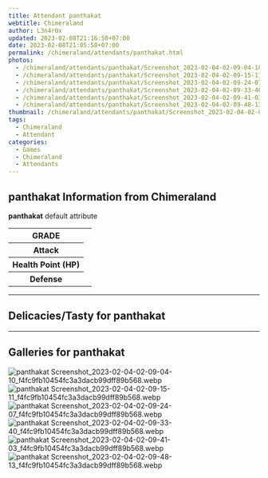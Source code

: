 ```yaml
---
title: Attendant panthakat
webtitle: Chimeraland
author: L3n4r0x
updated: 2023-02-08T21:16:58+07:00
date: 2023-02-08T21:05:58+07:00
permalink: /chimeraland/attendants/panthakat.html
photos:
  - /chimeraland/attendants/panthakat/Screenshot_2023-02-04-02-09-04-10_f4fc9fb10454fc3a3dacb99dff89b568.webp
  - /chimeraland/attendants/panthakat/Screenshot_2023-02-04-02-09-15-11_f4fc9fb10454fc3a3dacb99dff89b568.webp
  - /chimeraland/attendants/panthakat/Screenshot_2023-02-04-02-09-24-07_f4fc9fb10454fc3a3dacb99dff89b568.webp
  - /chimeraland/attendants/panthakat/Screenshot_2023-02-04-02-09-33-40_f4fc9fb10454fc3a3dacb99dff89b568.webp
  - /chimeraland/attendants/panthakat/Screenshot_2023-02-04-02-09-41-03_f4fc9fb10454fc3a3dacb99dff89b568.webp
  - /chimeraland/attendants/panthakat/Screenshot_2023-02-04-02-09-48-13_f4fc9fb10454fc3a3dacb99dff89b568.webp
thumbnail: /chimeraland/attendants/panthakat/Screenshot_2023-02-04-02-09-04-10_f4fc9fb10454fc3a3dacb99dff89b568.webp
tags:
  - Chimeraland
  - Attendant
categories:
  - Games
  - Chimeraland
  - Attendants
---
```


<section id="bootstrap-wrapper"><link rel="stylesheet" href="https://rawcdn.githack.com/dimaslanjaka/Web-Manajemen/0c3b5aa1813bd4abcd2c11bf3e37928b15c28664/css/bootstrap-5-3-0-alpha3-wrapper.css"/><h2 id="attribute">panthakat Information from Chimeraland</h2><p><b>panthakat</b> default attribute <table><tr><th>GRADE</th><td></td></tr><tr><th>Attack</th><td></td></tr><tr><th>Health Point (HP)</th><td></td></tr><tr><th>Defense</th><td></td></tr></table></p><hr/><h2 id="delicacies">Delicacies/Tasty for panthakat</h2><div class="text-white bg-dark"></div><hr/><div id="gallery"><h2>Galleries for panthakat</h2><div class="row"><div class="col-lg-6 col-12"><img src="/chimeraland/attendants/panthakat/Screenshot_2023-02-04-02-09-04-10_f4fc9fb10454fc3a3dacb99dff89b568.webp" alt="panthakat Screenshot_2023-02-04-02-09-04-10_f4fc9fb10454fc3a3dacb99dff89b568.webp"/></div><div class="col-lg-6 col-12"><img src="/chimeraland/attendants/panthakat/Screenshot_2023-02-04-02-09-15-11_f4fc9fb10454fc3a3dacb99dff89b568.webp" alt="panthakat Screenshot_2023-02-04-02-09-15-11_f4fc9fb10454fc3a3dacb99dff89b568.webp"/></div><div class="col-lg-6 col-12"><img src="/chimeraland/attendants/panthakat/Screenshot_2023-02-04-02-09-24-07_f4fc9fb10454fc3a3dacb99dff89b568.webp" alt="panthakat Screenshot_2023-02-04-02-09-24-07_f4fc9fb10454fc3a3dacb99dff89b568.webp"/></div><div class="col-lg-6 col-12"><img src="/chimeraland/attendants/panthakat/Screenshot_2023-02-04-02-09-33-40_f4fc9fb10454fc3a3dacb99dff89b568.webp" alt="panthakat Screenshot_2023-02-04-02-09-33-40_f4fc9fb10454fc3a3dacb99dff89b568.webp"/></div><div class="col-lg-6 col-12"><img src="/chimeraland/attendants/panthakat/Screenshot_2023-02-04-02-09-41-03_f4fc9fb10454fc3a3dacb99dff89b568.webp" alt="panthakat Screenshot_2023-02-04-02-09-41-03_f4fc9fb10454fc3a3dacb99dff89b568.webp"/></div><div class="col-lg-6 col-12"><img src="/chimeraland/attendants/panthakat/Screenshot_2023-02-04-02-09-48-13_f4fc9fb10454fc3a3dacb99dff89b568.webp" alt="panthakat Screenshot_2023-02-04-02-09-48-13_f4fc9fb10454fc3a3dacb99dff89b568.webp"/></div></div></div></section>